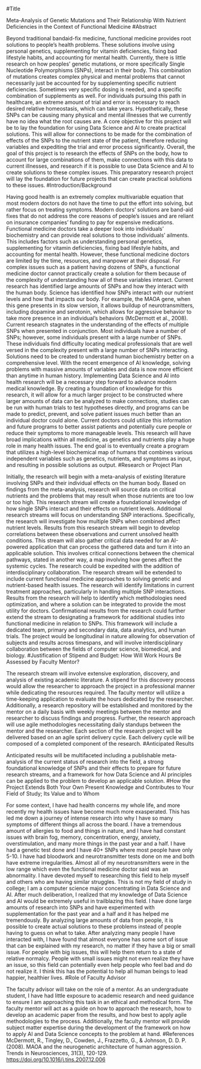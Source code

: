 #Title

Meta-Analysis of Genetic Mutations and Their Relationship With Nutrient Deficiencies in the Context of Functional Medicine
#Abstract

Beyond traditional bandaid-fix medicine, functional medicine provides root solutions to people’s health problems. These solutions involve using personal genetics, supplementing for vitamin deficiencies, fixing bad lifestyle habits, and accounting for mental health. Currently, there is little research on how peoples’ genetic mutations, or more specifically Single Nucleotide Polymorphisms (SNPs), interact in their body. This combination of mutations creates complex physical and mental problems that cannot necessarily just be accounted for by supplementing specific nutrient deficiencies. Sometimes very specific dosing is needed, and a specific combination of supplements as well. For individuals pursuing this path in healthcare, an extreme amount of trial and error is necessary to reach desired relative homeostasis, which can take years. Hypothetically, these SNPs can be causing many physical and mental illnesses that we currently have no idea what the root causes are. A core objective for this project will be to lay the foundation for using Data Science and AI to create practical solutions. This will allow for connections to be made for the combination of effects of the SNPs to the nutrient state of the patient, therefore reducing variables and expediting the trial and error process significantly. Overall, the goal of this project is to research the effects of SNPs on the body, how to account for large combinations of them, make connections with this data to current illnesses, and research if it is possible to use Data Science and AI to create solutions to these complex issues. This preparatory research project will lay the foundation for future projects that can create practical solutions to these issues.
#Introduction/Background

Having good health is an extremely complex multivariable equation that most modern doctors do not have the time to put the effort into solving, but rather focus on treating symptoms. Modern doctors’ solutions are band-aid fixes that do not address the core reasons of people’s issues and are reliant on insurance companies’ funding to pay for expensive medications. Functional medicine doctors take a deeper look into individuals’ biochemistry and can provide real solutions to those individuals’ ailments. This includes factors such as understanding personal genetics, supplementing for vitamin deficiencies, fixing bad lifestyle habits, and accounting for mental health. However, these functional medicine doctors are limited by the time, resources, and manpower at their disposal. For complex issues such as a patient having dozens of SNPs, a functional medicine doctor cannot practically create a solution for them because of the complexity of understanding how all of these variables interact.
Current research has identified large amounts of SNPs and how they interact with the human body. Science has identified how SNPs interact with our nutrient levels and how that impacts our body. For example, the MAOA gene, when this gene presents in its slow version, it allows buildup of neurotransmitters, including dopamine and serotonin, which allows for aggressive behavior to take more presence in an individual’s behaviors (McDermott et al., 2008). Current research stagnates in the understanding of the effects of multiple SNPs when presented in conjunction. Most individuals have a number of SNPs; however, some individuals present with a large number of SNPs. These individuals find difficulty locating medical professionals that are well versed in the complexity present with a large number of SNPs interacting.
Solutions need to be created to understand human biochemistry better on a comprehensive level. With the recent emergence of AI knowledge, solving problems with massive amounts of variables and data is now more efficient than anytime in human history. Implementing Data Science and AI into health research will be a necessary step forward to advance modern medical knowledge. By creating a foundation of knowledge for this research, it will allow for a much larger project to be constructed where larger amounts of data can be analyzed to make connections, studies can be run with human trials to test hypotheses directly, and programs can be made to predict, prevent, and solve patient issues much better than an individual doctor could alone. Current doctors could utilize this information and future programs to better assist patients and potentially cure people or reduce their symptoms to more manageable levels. This research will have broad implications within all medicine, as genetics and nutrients play a huge role in many health issues. The end goal is to eventually create a program that utilizes a high-level biochemical map of humans that combines various independent variables such as genetics, nutrients, and symptoms as input, and resulting in possible solutions as output.
#Research or Project Plan

Initially, the research will begin with a meta-analysis of existing literature involving SNPs and their individual effects on the human body. Based on findings from the meta-analysis, research will source data on critical nutrients and the problems that may result when those nutrients are too low or too high. This research stream will create a foundational knowledge of how single SNPs interact and their effects on nutrient levels.
Additional research streams will focus on understanding SNP interactions. Specifically, the research will investigate how multiple SNPs when combined affect nutrient levels. Results from this research stream will begin to develop correlations between these observations and current unsolved health conditions. This stream will also gather critical data needed for an AI-powered application that can process the gathered data and turn it into an applicable solution. This involves critical connections between the chemical pathways, stated in another way, a map involving how genes affect the systemic cycles. The research could be expedited with the addition of interdisciplinary collaboration.
The research stream will be extended to include current functional medicine approaches to solving genetic and nutrient-based health issues. The research will identify limitations in current treatment approaches, particularly in handling multiple SNP interactions. Results from the research will help to identify which methodologies need optimization, and where a solution can be integrated to provide the most utility for doctors.
Confirmational results from the research could further extend the stream to designating a framework for additional studies into functional medicine in relation to SNPs. This framework will include a dedicated team, primary and secondary data, data analytics, and human trials. The project would be longitudinal in nature allowing for observation of subjects and results across timespans, and will involve interdisciplinary collaboration between the fields of computer science, biomedical, and biology.
#Justification of Stipend and Budget: How Will Work Hours Be Assessed by Faculty Mentor?

The research stream will involve extensive exploration, discovery, and analysis of existing academic literature. A stipend for this discovery process would allow the researcher to approach the project in a professional manner while dedicating the resources required. The faculty mentor will utilize a time-keeping application to evaluate the hours dedicated by the researcher. Additionally, a research repository will be established and monitored by the mentor on a daily basis with weekly meetings between the mentor and researcher to discuss findings and progress. Further, the research approach will use agile methodologies necessitating daily standups between the mentor and the researcher. Each section of the research project will be delivered based on an agile sprint delivery cycle. Each delivery cycle will be composed of a completed component of the research.
#Anticipated Results

Anticipated results will be multifaceted including a publishable meta-analysis of the current status of research into the field, a strong foundational knowledge of SNPs and their effects to prepare for future research streams, and a framework for how Data Science and AI principles can be applied to the problem to develop an applicable solution.
#How the Project Extends Both Your Own Present Knowledge and Contributes to Your Field of Study; Its Value and to Whom

For some context, I have had health concerns my whole life, and more recently my health issues have become much more exasperated. This has led me down a journey of intense research into why I have so many symptoms of different things all across the board. I have a tremendous amount of allergies to food and things in nature, and I have had constant issues with brain fog, memory, concentration, energy, anxiety, overstimulation, and many more things in the past year and a half. I have had a genetic test done and I have 40+ SNPs where most people have only 5-10. I have had bloodwork and neurotransmitter tests done on me and both have extreme irregularities. Almost all of my neurotransmitters were in the low range which even the functional medicine doctor said was an abnormality. I have devoted myself to researching this field to help myself and others who are having similar struggles. This is not my field of study in college; I am a computer science major concentrating in Data Science and AI. After much deliberation, I realized that my knowledge of Data Science and AI would be extremely useful in trailblazing this field. I have done large amounts of research into SNPs and have experimented with supplementation for the past year and a half and it has helped me tremendously. By analyzing large amounts of data from people, it is possible to create actual solutions to these problems instead of people having to guess on what to take. After analyzing many people I have interacted with, I have found that almost everyone has some sort of issue that can be explained with my research, no matter if they have a big or small issue. For people with big issues, this will help them return to a state of relative normalcy. People with small issues might not even realize they have an issue, so this field can potentially even help people who feel bad and do not realize it. I think this has the potential to help all human beings to lead happier, healthier lives.
#Role of Faculty Advisor

The faculty advisor will take on the role of a mentor. As an undergraduate student, I have had little exposure to academic research and need guidance to ensure I am approaching this task in an ethical and methodical form. The faculty mentor will act as a guide on how to approach the research, how to develop an academic paper from the results, and how best to apply agile methodologies to the process. Additionally, the faculty mentor will provide subject matter expertise during the development of the framework on how to apply AI and Data Science concepts to the problem at hand.
#References
McDermott, R., Tingley, D., Cowden, J., Frazzetto, G., & Johnson, D. D. P. (2008). MAOA and the neurogenetic architecture of human aggression. Trends in Neurosciences, 31(3), 120-129. https://doi.org/10.1016/j.tins.2007.12.006
